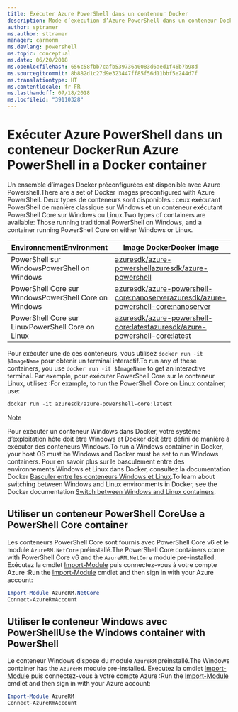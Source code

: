```yaml
---
title: Exécuter Azure PowerShell dans un conteneur Docker
description: Mode d’exécution d’Azure PowerShell dans un conteneur Docker.
author: sptramer
ms.author: sttramer
manager: carmonm
ms.devlang: powershell
ms.topic: conceptual
ms.date: 06/20/2018
ms.openlocfilehash: 656c58fbb7cafb539736a0083d6aed1f46b7b98d
ms.sourcegitcommit: 8b882d1c27d9e323447ff85f56d11bbf5e244d7f
ms.translationtype: HT
ms.contentlocale: fr-FR
ms.lasthandoff: 07/18/2018
ms.locfileid: "39110328"
---
```

# <a name="run-azure-powershell-in-a-docker-container"></a><span data-ttu-id="24d1e-103">Exécuter Azure PowerShell dans un conteneur Docker</span><span class="sxs-lookup"><span data-stu-id="24d1e-103">Run Azure PowerShell in a Docker container</span></span>

<span data-ttu-id="24d1e-104">Un ensemble d’images Docker préconfigurées est disponible avec Azure Powershell.</span><span class="sxs-lookup"><span data-stu-id="24d1e-104">There are a set of Docker images preconfigured with Azure PowerShell.</span></span> <span data-ttu-id="24d1e-105">Deux types de conteneurs sont disponibles : ceux exécutant PowerShell de manière classique sur Windows et un conteneur exécutant PowerShell Core sur Windows ou Linux.</span><span class="sxs-lookup"><span data-stu-id="24d1e-105">Two types of containers are available: Those running traditional PowerShell on Windows, and a container running PowerShell Core on either Windows or Linux.</span></span>

| <span data-ttu-id="24d1e-106">Environnement</span><span class="sxs-lookup"><span data-stu-id="24d1e-106">Environment</span></span> | <span data-ttu-id="24d1e-107">Image Docker</span><span class="sxs-lookup"><span data-stu-id="24d1e-107">Docker image</span></span> |
|-------------|--------------|
| <span data-ttu-id="24d1e-108">PowerShell sur Windows</span><span class="sxs-lookup"><span data-stu-id="24d1e-108">PowerShell on Windows</span></span> | [<span data-ttu-id="24d1e-109">azuresdk/azure-powershell</span><span class="sxs-lookup"><span data-stu-id="24d1e-109">azuresdk/azure-powershell</span></span>](https://hub.docker.com/r/azuresdk/azure-powershell/) |
| <span data-ttu-id="24d1e-110">PowerShell Core sur Windows</span><span class="sxs-lookup"><span data-stu-id="24d1e-110">PowerShell Core on Windows</span></span> | [<span data-ttu-id="24d1e-111">azuresdk/azure-powershell-core:nanoserver</span><span class="sxs-lookup"><span data-stu-id="24d1e-111">azuresdk/azure-powershell-core:nanoserver</span></span>](https://hub.docker.com/r/azuresdk/azure-powershell-core/) |
| <span data-ttu-id="24d1e-112">PowerShell Core sur Linux</span><span class="sxs-lookup"><span data-stu-id="24d1e-112">PowerShell Core on Linux</span></span> | [<span data-ttu-id="24d1e-113">azuresdk/azure-powershell-core:latest</span><span class="sxs-lookup"><span data-stu-id="24d1e-113">azuresdk/azure-powershell-core:latest</span></span>](https://hub.docker.com/r/azuresdk/azure-powershell-core/) |

<span data-ttu-id="24d1e-114">Pour exécuter une de ces conteneurs, vous utilisez `docker run -it $ImageName` pour obtenir un terminal interactif.</span><span class="sxs-lookup"><span data-stu-id="24d1e-114">To run any of these containers, you use `docker run -it $ImageName` to get an interactive terminal.</span></span> <span data-ttu-id="24d1e-115">Par exemple, pour exécuter PowerShell Core sur le conteneur Linux, utilisez :</span><span class="sxs-lookup"><span data-stu-id="24d1e-115">For example, to run the PowerShell Core on Linux container, use:</span></span>

```powershell
docker run -it azuresdk/azure-powershell-core:latest
```

> [!NOTE]
> <span data-ttu-id="24d1e-116">Pour exécuter un conteneur Windows dans Docker, votre système d’exploitation hôte doit être Windows et Docker doit être défini de manière à exécuter des conteneurs Windows.</span><span class="sxs-lookup"><span data-stu-id="24d1e-116">To run a Windows container in Docker, your host OS must be Windows and Docker must be set to run Windows containers.</span></span> <span data-ttu-id="24d1e-117">Pour en savoir plus sur le basculement entre des environnements Windows et Linux dans Docker, consultez la documentation Docker [Basculer entre les conteneurs Windows et Linux](https://docs.docker.com/docker-for-windows/#switch-between-windows-and-linux-containers).</span><span class="sxs-lookup"><span data-stu-id="24d1e-117">To learn about switching between Windows and Linux environments in Docker, see the Docker documentation [Switch between Windows and Linux containers](https://docs.docker.com/docker-for-windows/#switch-between-windows-and-linux-containers).</span></span>

## <a name="use-a-powershell-core-container"></a><span data-ttu-id="24d1e-118">Utiliser un conteneur PowerShell Core</span><span class="sxs-lookup"><span data-stu-id="24d1e-118">Use a PowerShell Core container</span></span>

<span data-ttu-id="24d1e-119">Les conteneurs PowerShell Core sont fournis avec PowerShell Core v6 et le module `AzureRM.NetCore` préinstallé.</span><span class="sxs-lookup"><span data-stu-id="24d1e-119">The PowerShell Core containers come with PowerShell Core v6 and the `AzureRM.NetCore` module pre-installed.</span></span> <span data-ttu-id="24d1e-120">Exécutez la cmdlet [Import-Module](/powershell/module/microsoft.powershell.core/import-module) puis connectez-vous à votre compte Azure :</span><span class="sxs-lookup"><span data-stu-id="24d1e-120">Run the [Import-Module](/powershell/module/microsoft.powershell.core/import-module) cmdlet and then sign in with your Azure account:</span></span>

```powershell
Import-Module AzureRM.NetCore
Connect-AzureRmAccount
```

## <a name="use-the-windows-container-with-powershell"></a><span data-ttu-id="24d1e-121">Utiliser le conteneur Windows avec PowerShell</span><span class="sxs-lookup"><span data-stu-id="24d1e-121">Use the Windows container with PowerShell</span></span>

<span data-ttu-id="24d1e-122">Le conteneur Windows dispose du module `AzureRM` préinstallé.</span><span class="sxs-lookup"><span data-stu-id="24d1e-122">The Windows container has the `AzureRM` module pre-installed.</span></span> <span data-ttu-id="24d1e-123">Exécutez la cmdlet [Import-Module](/powershell/module/microsoft.powershell.core/import-module) puis connectez-vous à votre compte Azure :</span><span class="sxs-lookup"><span data-stu-id="24d1e-123">Run the [Import-Module](/powershell/module/microsoft.powershell.core/import-module) cmdlet and then sign in with your Azure account:</span></span>

```powershell
Import-Module AzureRM
Connect-AzureRmAccount
```
